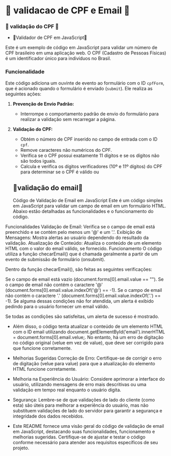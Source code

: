 # 🪪 validacao de CPF e Email 🪪
 

 ### 🪪 validação do CPF 🪪

 * 🪪Validador de CPF em JavaScript🪪

Este é um exemplo de código em JavaScript para validar um número de CPF brasileiro em uma aplicação web. O CPF (Cadastro de Pessoas Físicas) é um identificador único para indivíduos no Brasil.

### Funcionalidade

Este código adiciona um ouvinte de evento ao formulário com o ID `cpfForm`, que é acionado quando o formulário é enviado (`submit`). Ele realiza as seguintes ações:

1. **Prevenção de Envio Padrão:**
   - Interrompe o comportamento padrão de envio do formulário para realizar a validação sem recarregar a página.

2. **Validação do CPF:**
   - Obtém o número de CPF inserido no campo de entrada com o ID `cpf`.
   - Remove caracteres não numéricos do CPF.
   - Verifica se o CPF possui exatamente 11 dígitos e se os dígitos não são todos iguais.
   - Calcula e verifica os dígitos verificadores (10º e 11º dígitos) do CPF para determinar se o CPF é válido ou 
    

   ## 📧validação do email📧

     Código de Validação de Email em JavaScript
Este é um código simples em JavaScript para validar um campo de email em um formulário HTML. Abaixo estão detalhadas as funcionalidades e o funcionamento do código.

Funcionalidades
Validação de Email: Verifica se o campo de email está preenchido e se contém pelo menos um '@' e um '.'.
Exibição de Mensagens: Mostra alertas ao usuário dependendo do resultado da validação.
Atualização de Conteúdo: Atualiza o conteúdo de um elemento HTML com o valor do email válido, se fornecido.
Funcionamento
O código utiliza a função checarEmail() que é chamada geralmente a partir de um evento de submissão de formulário (onsubmit).

Dentro da função checarEmail(), são feitas as seguintes verificações:

Se o campo de email está vazio (document.forms[0].email.value == "").
Se o campo de email não contém o caractere '@' (document.forms[0].email.value.indexOf('@') == -1).
Se o campo de email não contém o caractere '.' (document.forms[0].email.value.indexOf('.') == -1).
Se alguma dessas condições não for atendida, um alerta é exibido pedindo para o usuário fornecer um email válido.

Se todas as condições são satisfeitas, um alerta de sucesso é mostrado.

 * Além disso, o código tenta atualizar o conteúdo de um elemento HTML com o ID email utilizando document.getElementById('email').innerHTML = document.forms[0].email.velue;. No entanto, há um erro de digitação no código original (velue em vez de value), que deve ser corrigido para que funcione corretamente.

* Melhorias Sugeridas
Correção de Erro: Certifique-se de corrigir o erro de digitação (velue para value) para que a atualização do elemento HTML funcione corretamente.

* Melhoria na Experiência do Usuário: Considere aprimorar a interface do usuário, utilizando mensagens de erro mais descritivas ou uma validação em tempo real enquanto o usuário digita.

* Segurança: Lembre-se de que validações de lado do cliente (como esta) são úteis para melhorar a experiência do usuário, mas não substituem validações de lado do servidor para garantir a segurança e integridade dos dados recebidos.

* Este README fornece uma visão geral do código de validação de email em JavaScript, destacando suas funcionalidades, funcionamento e melhorias sugeridas. Certifique-se de ajustar e testar o código conforme necessário para atender aos requisitos específicos de seu projeto.






